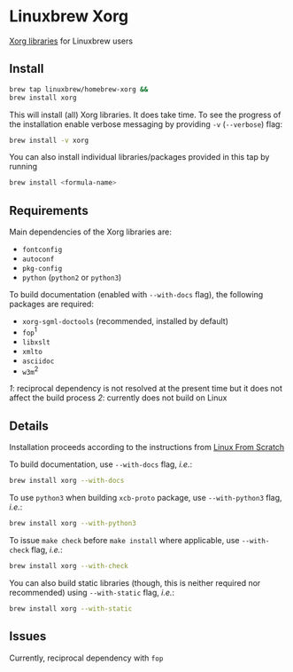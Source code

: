 # Linuxbrew Xorg


[Xorg libraries](http://www.x.org/wiki/guide/client-ecosystem/) for Linuxbrew users

## Install

```bash
brew tap linuxbrew/homebrew-xorg &&
brew install xorg
```

This will install (all) Xorg libraries. It does take time. To see the progress of the installation enable verbose messaging by providing `-v` (`--verbose`) flag:

```bash
brew install -v xorg
```

You can also install individual libraries/packages  provided in this tap by running

```bash
brew install <formula-name>
```

## Requirements

Main dependencies of the Xorg libraries are:
  * `fontconfig`
  * `autoconf`
  * `pkg-config`
  * `python` (`python2` or `python3`)

To build documentation (enabled with `--with-docs` flag), the following packages are required:
  * `xorg-sgml-doctools` (recommended, installed by default)
  * `fop`<sup>1</sup> 
  * `libxslt`
  * `xmlto`
  * `asciidoc`
  * `w3m`<sup>2</sup>

*1*: reciprocal dependency is not resolved at the present time but it does not affect the build process
*2*: currently does not build on Linux

## Details

Installation proceeds according to the instructions from [Linux From Scratch](http://www.linuxfromscratch.org/blfs/view/stable/x/x7lib.html)

To build documentation, use `--with-docs` flag, _i.e._:

```bash
brew install xorg --with-docs
```

To use `python3` when building `xcb-proto` package, use `--with-python3` flag, _i.e._:

```bash
brew install xorg --with-python3
```

To issue `make check` before `make install` where applicable, use `--with-check` flag, _i.e._:

```bash
brew install xorg --with-check
```

You can also build static libraries (though, this is neither required nor recommended) using `--with-static` flag, _i.e._:

```bash
brew install xorg --with-static
```

## Issues

Currently, reciprocal dependency with `fop`
